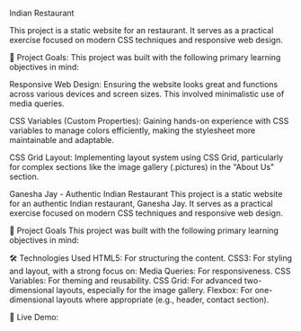 Indian Restaurant

This project is a static website for an restaurant. It serves as a practical exercise focused on modern CSS techniques and responsive web design.

🚀 Project Goals:
This project was built with the following primary learning objectives in mind:

Responsive Web Design: 
Ensuring the website looks great and functions across various devices and screen sizes. This involved minimalistic use of media queries.

CSS Variables (Custom Properties): 
Gaining hands-on experience with CSS variables to manage colors efficiently, making the stylesheet more maintainable and adaptable.

CSS Grid Layout: 
Implementing layout system using CSS Grid, particularly for complex sections like the image gallery (.pictures) in the "About Us" section.

Ganesha Jay - Authentic Indian Restaurant
This project is a static website for an authentic Indian restaurant, Ganesha Jay. It serves as a practical exercise focused on modern CSS techniques and responsive web design.

🚀 Project Goals
This project was built with the following primary learning objectives in mind:

🛠️ Technologies Used
HTML5: For structuring the content.
CSS3: For styling and layout, with a strong focus on:
Media Queries: For responsiveness.
CSS Variables: For theming and reusability.
CSS Grid: For advanced two-dimensional layouts, especially for the image gallery.
Flexbox: For one-dimensional layouts where appropriate (e.g., header, contact section).

🔗 Live Demo:
